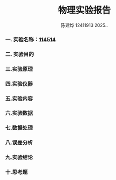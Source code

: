 
<!---<style>
.center{
    width:auto;
    display:table;
    margin-left: auto;
    margin-right: auto;
}

</style>--->

# <center>物理实验报告 </center>
 <center>陈建烨 12411913 2025..</center> <!---这里是姓名栏--->

### 一. 实验名称：<u>114514</u>
<!---课程名称写<u>和</u>之间--->
### 二. 实验目的 

### 三.实验原理

### 四.实验仪器

### 五.实验内容

### 六.实验数据

### 七.数据处理

### 八.误差分析

### 九.实验结论

### 十.思考题

